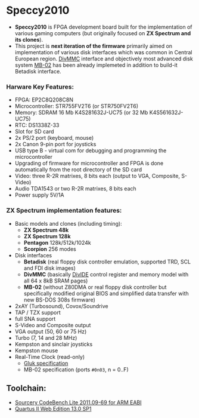 # Speccy2010

- **Speccy2010** is FPGA development board built for the implementation of various gaming computers (but originally focused on **ZX Spectrum and its clones**).
- This project is **next iteration of the firmware** primarily aimed on implementation of various disk interfaces which was common in Central European region. [DivMMC](https://spectrumforeveryone.com/2017/04/history-esxdos-divmmc-divmmc-enjoy/) interface and objectively most advanced disk system [MB-02](http://www.benophetinternet.nl/hobby/mb02/) has been already implemeted in addition to build-it Betadisk interface.

### Harware Key Features:
* FPGA: EP2C8Q208C8N
* Microcontroller: STR755FV2T6 (or STR750FV2T6)
* Memory: SDRAM 16 Mb K4S281632J-UC75 (or 32 Mb K4S561632J-UC75)
* RTC: DS1338Z-33
* Slot for SD card
* 2x PS/2 port (keyboard, mouse)
* 2x Canon 9-pin port for joysticks
* USB type B - virtual com for debugging and programming the microcontroller
* Upgrading of firmware for microcontroller and FPGA is done automatically from the root directory of the SD card
* Video: three R-2R matrixes, 8 bits each (output to VGA, Composite, S-Video)
* Audio TDA1543 or two R-2R matrixes, 8 bits each
* Power supply 5V/1A

### ZX Spectrum implementation features:
* Basic models and clones (including timing):
  - **ZX Spectrum 48k**
  - **ZX Spectrum 128k**
  - **Pentagon** 128k/512k/1024k
  - **Scorpion** 256 modes
* Disk interfaces
  - **Betadisk** (real floppy disk controller emulation, supported TRD, SCL and FDI disk images)
  - **DivMMC** (basically [DivIDE](https://divide.speccy.cz/files/pgm_model.txt) control register and memory model with all 64 x 8kB SRAM pages)
  - **MB-02** (without Z80DMA or real floppy disk controller but specifically modified original BIOS and simplified data transfer with new BS-DOS 308s firmware)
* 2xAY (Turbosound), Covox/Soundrive
* TAP / TZX support
* full SNA support
* S-Video and Composite output
* VGA output (50, 60 or 75 Hz)
* Turbo (7, 14 and 28 MHz)
* Kempston and sinclair joysticks
* Kempston mouse
* Real-Time Clock (read-only)
  - [Gluk specification](http://bit.do/glukrtc)
  - MB-02 specification (ports `#0n03`, n = 0..F)

## Toolchain:

- [Sourcery CodeBench Lite 2011.09-69 for ARM EABI](https://sourcery.mentor.com/GNUToolchain/release2032)
- [Quartus II Web Edition 13.0 SP1](http://dl.altera.com/13.0sp1/?edition=web&platform=windows&download_manager=direct)
